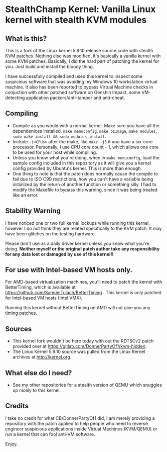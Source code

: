 # StealthChamp Kernel: Vanilla Linux kernel with stealth KVM modules

## What is this?

This is a fork of the Linux kernel 5.9.10 release source code with stealth KVM patches. Nothing else was modified, it's basically a vanilla kernel with some KVM patches. Basically, I did the hard part of patching the kernel for you. Just build and install the bloody thing.

I have successfully compiled and used this kernel to inspect some suspicious software that was avoiding my Windows 10 workstation virtual machine. It also has been reported to bypass Virtual Machine checks in conjuction with other patched software on Genshin Impact, some VM-detecting application packers/anti-tamper and anti-cheat.

## Compiling

- Compile as you would with a normal kernel. Make sure you have all the dependenices installed. `make menuconfig`, `make bzImage`, `make modules`, `sudo make install && sudo modules_install`.
- Include `-j<CPUs>` after the make, like `make -j5` if you have a six-core processor. Personally, I use CPU core count - 1, which allows one core to be used for your host while compiling.
- Unless you know what you're doing, when in `make menuconfig`, load the sample config included in this repository as it will give you a kernel config provided by Ubuntu's kernel. This is more than enough.
- One thing to note is that the patch does normally cause the compile to fail due to ISO C99 restrictions, how you can't have a variable being initialized by the return of another function or something silly. I had to modify the Makefile to bypass this warning, since it was being treated like an error.

## Stability Warning

I have noticed one or two full kernel lockups while running this kernel, however I do not think they are related specifically to the KVM patch. It may have been glitches on the testing hardware.

Please don't use as a daily driver kernel unless you know what you're doing. **Neither myself or the original patch author take any responsibility for any data lost or damaged by use of this kernel!!** 

## For use with Intel-based VM hosts only.
For AMD-based virtualization machines, you'll need to patch the kernel with BetterTiming, which is available at https://github.com/SamuelTulach/BetterTiming . This kernel is only patched for Intel-based VM hosts (Intel VMX).

Running this kernel without BetterTiming on AMD will not give you any timing patches.

## Sources

- This kernel fork wouldn't be here today with out the RDTSCv2 patch provided over at https://gitlab.com/DonnerPartyOf1/kvm-hidden.
- The Linux Kernel 5.9.10 source was pulled from the Linux Kernel archives at http://kernel.org.

## What else do I need?

- See my other repositories for a stealth version of QEMU which snuggles up nicely to this kernel.

## Credits

I take no credit for what CB/DonnerPartyOf1 did, I am merely providing a repository with the patch applied to help people who need to reverse engineer suspicious applications inside Virtual Machines (KVM/QEMU) or run a kernel that can fool anti-VM software.

Enjoy.
